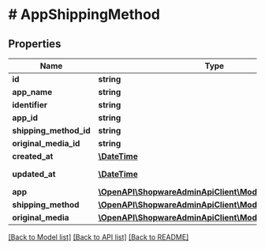# # AppShippingMethod

## Properties

Name | Type | Description | Notes
------------ | ------------- | ------------- | -------------
**id** | **string** |  | [optional]
**app_name** | **string** |  |
**identifier** | **string** |  |
**app_id** | **string** |  | [optional]
**shipping_method_id** | **string** |  |
**original_media_id** | **string** |  | [optional]
**created_at** | [**\DateTime**](\DateTime.md) |  | [readonly]
**updated_at** | [**\DateTime**](\DateTime.md) |  | [optional] [readonly]
**app** | [**\OpenAPI\ShopwareAdminApiClient\Model\App**](App.md) |  | [optional]
**shipping_method** | [**\OpenAPI\ShopwareAdminApiClient\Model\ShippingMethod**](ShippingMethod.md) |  | [optional]
**original_media** | [**\OpenAPI\ShopwareAdminApiClient\Model\Media**](Media.md) |  | [optional]

[[Back to Model list]](../../README.md#models) [[Back to API list]](../../README.md#endpoints) [[Back to README]](../../README.md)
